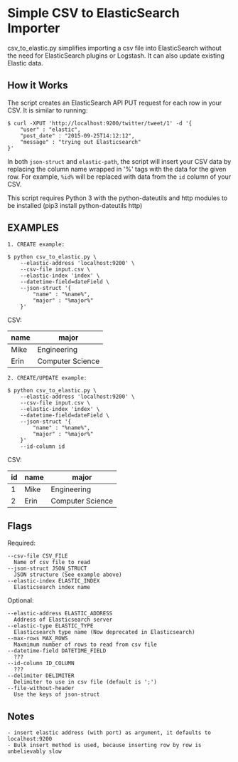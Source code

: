 # Simple CSV to ElasticSearch Importer

csv_to_elastic.py simplifies importing a csv file into ElasticSearch without the need for ElasticSearch plugins or Logstash.
It can also update existing Elastic data.

## How it Works

The script creates an ElasticSearch API PUT request for 
each row in your CSV. It is similar to running:

    $ curl -XPUT 'http://localhost:9200/twitter/tweet/1' -d '{
        "user" : "elastic",
        "post_date" : "2015-09-25T14:12:12",
        "message" : "trying out Elasticsearch"
    }'

In both `json-struct` and `elastic-path`, the script will
insert your CSV data by replacing the column name wrapped in '%'
tags with the data for the given row. For example, `%id%` will be 
replaced with data from the `id` column of your CSV.

This script requires Python 3 with the python-dateutils and http modules to be installed (pip3 install python-dateutils http)

## EXAMPLES
    1. CREATE example:

    $ python csv_to_elastic.py \
        --elastic-address 'localhost:9200' \
        --csv-file input.csv \
        --elastic-index 'index' \
        --datetime-field=dateField \
        --json-struct '{
            "name" : "%name%",
            "major" : "%major%"
        }'

CSV:

|  name  |      major       |
|--------|------------------|
|  Mike  |   Engineering    |
|  Erin  | Computer Science |


    2. CREATE/UPDATE example:

    $ python csv_to_elastic.py \
        --elastic-address 'localhost:9200' \
        --csv-file input.csv \
        --elastic-index 'index' \
        --datetime-field=dateField \
        --json-struct '{
            "name" : "%name%",
            "major" : "%major%"
        }'
        --id-column id
CSV:

|  id  |  name  |      major       |
|------|--------|------------------|
|   1  |  Mike  |   Engineering    |
|   2  |  Erin  | Computer Science |

## Flags
Required:
```
--csv-file CSV_FILE
  Name of csv file to read
--json-struct JSON_STRUCT
  JSON structure (See example above)
--elastic-index ELASTIC_INDEX
  Elasticsearch index name
```
  Optional:
  ```
  --elastic-address ELASTIC_ADDRESS
    Address of Elasticsearch server
  --elastic-type ELASTIC_TYPE
    Elasticsearch type name (Now deprecated in Elasticsearch)
  --max-rows MAX_ROWS
    Maxmimum number of rows to read from csv file
  --datetime-field DATETIME_FIELD
    ???
  --id-column ID_COLUMN
    ???
  --delimiter DELIMITER
    Delimiter to use in csv file (default is ';')
  --file-without-header
    Use the keys of json-struct
```

## Notes
    - insert elastic address (with port) as argument, it defaults to localhost:9200
    - Bulk insert method is used, because inserting row by row is unbelievably slow
